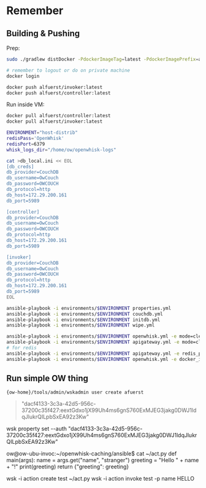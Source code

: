 # Remember

## Building & Pushing

Prep:
```bash
sudo ./gradlew distDocker -PdockerImageTag=latest -PdockerImagePrefix=alfuerst

# remember to logout or do on private machine
docker login

docker push alfuerst/invoker:latest
docker push alfuerst/controller:latest
```

Run inside VM:
```bash
docker pull alfuerst/controller:latest
docker pull alfuerst/invoker:latest

ENVIRONMENT="host-distrib"
redisPass='OpenWhisk'
redisPort=6379
whisk_logs_dir="/home/ow/openwhisk-logs"

cat >db_local.ini << EOL
[db_creds]
db_provider=CouchDB
db_username=OwCouch
db_password=OWCOUCH
db_protocol=http
db_host=172.29.200.161
db_port=5989

[controller]
db_provider=CouchDB
db_username=OwCouch
db_password=OWCOUCH
db_protocol=http
db_host=172.29.200.161
db_port=5989

[invoker]
db_provider=CouchDB
db_username=OwCouch
db_password=OWCOUCH
db_protocol=http
db_host=172.29.200.161
db_port=5989
EOL

ansible-playbook -i environments/$ENVIRONMENT properties.yml
ansible-playbook -i environments/$ENVIRONMENT couchdb.yml
ansible-playbook -i environments/$ENVIRONMENT initdb.yml
ansible-playbook -i environments/$ENVIRONMENT wipe.yml

ansible-playbook -i environments/$ENVIRONMENT openwhisk.yml -e mode=clean -e OPENWHISK_TMP_DIR=$whisk_logs_dir
ansible-playbook -i environments/$ENVIRONMENT apigateway.yml -e mode=clean
# for redis
ansible-playbook -i environments/$ENVIRONMENT apigateway.yml -e redis_port=$redisPort -e redis_pass=$redisPass
ansible-playbook -i environments/$ENVIRONMENT openwhisk.yml -e docker_image_tag=latest -e docker_image_prefix=alfuerst -e invoker_user_memory="40G" -e controller_loadbalancer_invoker_cores=4 -e invoker_use_runc=false -e controller_loadbalancer_invoker_c=1.5 -e controller_loadbalancer_redis_password=$redisPass -e controller_loadbalancer_redis_port=$redisPort -e invoker_redis_password=$redisPass -e invoker_redis_port=$redisPort -e limit_invocations_per_minute=10000 -e limit_invocations_concurrent=10000 -e limit_fires_per_minute=10000 -e limit_sequence_max_length=10000 -e controller_loadstrategy="LoadAvg" -e controller_algorithm="ConsistentCache" -e OPENWHISK_TMP_DIR=$whisk_logs_dir -e controller_loadbalancer_invoker_boundedceil=1.2  -e invoker_eviction_strategy="GD" -e controller_loadbalancer_spi="org.apache.openwhisk.core.loadBalancer.RandomForwardLoadBalancer"  -e invoker_parallel_runs=100 -e controller_horizscale=false
```

## Run simple OW thing

`{ow-home}/tools/admin/wskadmin user create afuerst`
> "dacf4133-3c3a-42d5-956c-37200c35f427:eextGdxo1jX99Uh4ms6gnS760ExMJEG3jakg0DWJ1ldqJlukrQILpbSxEA92z3Kw"

wsk property set --auth "dacf4133-3c3a-42d5-956c-37200c35f427:eextGdxo1jX99Uh4ms6gnS760ExMJEG3jakg0DWJ1ldqJlukrQILpbSxEA92z3Kw"

ow@ow-ubu-invoc:~/openwhisk-caching/ansible$ cat ~/act.py 
def main(args):
   name = args.get("name", "stranger")
   greeting = "Hello " + name + "!"
   print(greeting)
   return {"greeting": greeting}


wsk -i action create test ~/act.py 
wsk -i action invoke test -p name HELLO
